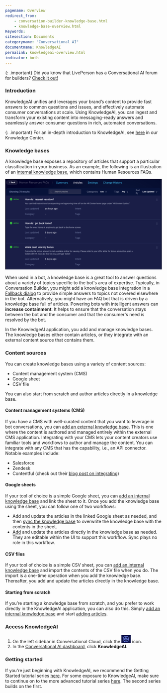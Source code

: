 ```yaml
---
pagename: Overview
redirect_from:
    - conversation-builder-knowledge-base.html
    - knowledge-base-overview.html
Keywords:
sitesection: Documents
categoryname: "Conversational AI"
documentname: KnowledgeAI
permalink: knowledgeai-overview.html
indicator: both
---
```


{: .important}
Did you know that LivePerson has a Conversational AI forum for builders? [Check it out!](https://talkyard.livepersonai.com/)

### Introduction
KnowledgeAI unifies and leverages your brand’s content to provide fast answers to common questions and issues, and effectively automate consumer conversations at scale. Using KnowledgeAI, you can ingest and transform your existing content into messaging-ready answers and seamlessly answer consumer questions in rich, automated conversations.

{: .important}
For an in-depth introduction to KnowledgeAI, see [here](https://knowledge.liveperson.com/ai-bots-automation-knowledgeai-with-agent-assist.html) in our Knowledge Center.

### Knowledge bases

A knowledge base exposes a repository of articles that support a particular classification in your business. As an example, the following is an illustration of an [internal knowledge base](knowledgeai-internal-knowledge-bases-introduction.html), which contains Human Resources FAQs.

<img class="fancyimage" style="width:800px" src="img/ConvoBuilder/kb_overview.png">

When used in a bot, a knowledge base is a great tool to answer questions about a variety of topics specific to the bot's area of expertise. Typically, in Conversation Builder, you might add a knowledge base integration in a [Fallback dialog](conversation-builder-dialogs-fallback-dialogs.html) to provide simple answers to topics not covered elsewhere in the bot. Alternatively, you might have an FAQ bot that is driven by a knowledge base full of articles. Powering bots with intelligent answers can **increase containment**: It helps to ensure that the conversation stays between the bot and the consumer and that the consumer's need is resolved by the bot.

In the KnowledgeAI application, you add and manage knowledge bases. The knowledge bases either contain articles, or they integrate with an external content source that contains them.

### Content sources
You can create knowledge bases using a variety of content sources:

* Content management system (CMS)
* Google sheet
* CSV file

You can also start from scratch and author articles directly in a knowledge base.

#### Content management systems (CMS)
If you have a CMS with well-curated content that you want to leverage in bot conversations, you can [add an external knowledge base](knowledgeai-external-knowledge-bases-introduction.html). This is one where the content is authored and managed entirely within the external CMS application. Integrating with your CMS lets your content creators use familiar tools and workflows to author and manage the content. You can integrate with any CMS that has the capability, i.e., an API connector. Notable examples include:

* Salesforce
* Zendesk
* Contentful (check out their [blog post on integrating](https://www.contentful.com/blog/2021/10/20/integrating-contentful-liveperson-knowledgebase/))

#### Google sheets
If your tool of choice is a simple Google sheet, you can [add an internal knowledge base](knowledgeai-internal-knowledge-bases-knowledge-bases.html) and link the sheet to it. Once you add the knowledge base using the sheet, you can follow one of two workflows:

* Add and update the articles in the linked Google sheet as needed, and then [sync the knowledge base](knowledgeai-internal-knowledge-bases-knowledge-bases.html#sync-with-a-google-sheet) to overwrite the knowledge base with the contents in the sheet.
* [Add](knowledgeai-internal-knowledge-bases-articles.html) and update the articles directly in the knowledge base as needed. They are editable within the UI to support this workflow. Sync plays no role in this workflow.

#### CSV files
If your tool of choice is a simple CSV sheet, you can [add an internal knowledge base](knowledgeai-internal-knowledge-bases-knowledge-bases.html) and import the contents of the CSV file when you do. The import is a one-time operation when you add the knowledge base. Thereafter, you add and update the articles directly in the knowledge base.

#### Starting from scratch
If you’re starting a knowledge base from scratch, and you prefer to work directly in the KnowledgeAI application, you can also do this. Simply [add an internal knowledge base](knowledgeai-internal-knowledge-bases-knowledge-bases.html) and start [adding articles](knowledgeai-internal-knowledge-bases-articles.html).

### Access KnowledgeAI

1. On the left sidebar in Conversational Cloud, click the <img class="inlineimage" style="width:30px" src="img/ConvoBuilder/icon_cb.png"> icon.
2. In the [Conversational AI dashboard](platform-overview.html), click **KnowledgeAI**.

### Getting started

If you're just beginning with KnowledgeAI, we recommend the Getting Started tutorial series [here](tutorials-guides-getting-started-with-bot-building-overview.html). For some exposure to KnowledgeAI, make sure to continue on to the more advanced tutorial series [here](tutorials-guides-bot-groups-other-techniques-overview.html). The second series builds on the first.